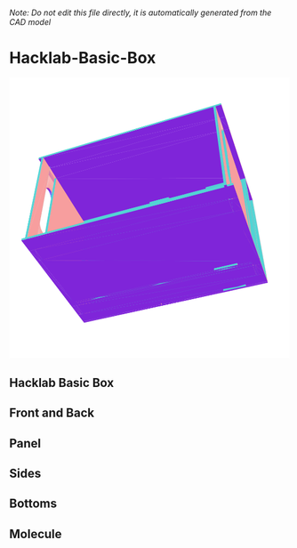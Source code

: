 ###### Note: Do not edit this file directly, it is automatically generated from the CAD model

# Hacklab-Basic-Box

![](/project.svg)

## Hacklab Basic Box


## Front and Back


## Panel


## Sides


## Bottoms


## Molecule


